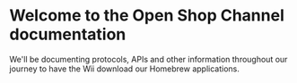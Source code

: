 # Welcome to the Open Shop Channel documentation
We'll be documenting protocols, APIs and other information throughout our journey to have the Wii download our Homebrew applications.
